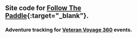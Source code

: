 ## Site code for [Follow The Paddle](http://www.followthepaddle.org/){:target="_blank"}.

### Adventure tracking for [Veteran Voyage 360](http://www.veteranvoyage360.com/) events.
